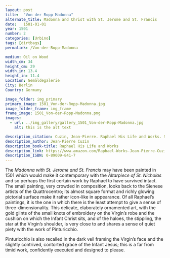 ```yaml
---
layout: post
title:  "Von der Ropp Madonna"
alternate_title: Madonna and Christ with St. Jerome and St. Francis
date:   1501-01-01
year: 1501
number: 2
categories: [Urbino]
tags: [dirtbags]
permalink: /Von-der-Ropp-Madonna

medium: Oil on Wood
width_cm: 34
height_cm: 29
width_in: 13.4
height_in: 11.4
Location: Gemäldegalerie
City: Berlin
Country: Germany

image_folder: img_primary
primary_image: 1501_Von-der-Ropp-Madonna.jpg
image_folder_frame: img_frame
frame_image: 1501_Von-der-Ropp-Madonna.png
images:
  - url: ../img_gallery/gallery_1501_Von-der-Ropp-Madonna.jpg
    alt: this is the alt text

description_citation: Cuzin, Jean-Pierre. Raphael His Life and Works. Secaucus, Chartwell Books, Inc., 1983. Print. p20
description_author: Jean-Pierre Cuzin
description_book-title: Raphael His Life and Works
description_link: https://www.amazon.com/Raphael-Works-Jean-Pierre-Cuzin/dp/9997593375/ref=sr_1_3?s=books&ie=UTF8&qid=1525174604&sr=1-3&keywords=raphael%3A+his+life+and+works+cuzin
description_ISBN: 0-89009-841-7
---
```


The *Madonna with St. Jerome and St. Francis* may have been painted in 1501 which would make it contemporary with the *Altarpiece of St. Nicholas* and so perhaps the first certain work by Raphael to have survived intact. The small painting, very crowded in composition, looks back to the Sienese artists of the Quattrocentro; its almost square format and richly glowing pictorial surface make it rather icon-like in appearance. Of all Raphael’s paintings, it is the one in which there is the least attempt to give a sense of three-dimensionality. This delicate, elaborately ornamented art, with the gold glints of the small knots of embroidery on the Virgin’s robe and the cushion on which the Infant Christ sits, and of the haloes, the stippling, the star at the Virgin’s shoulder, is very close to and shares a sense of quiet piety with the work of Pinturicchio.

Pinturicchio is also recalled in the dark veil framing the Virgin’s face and the slightly contrived, contorted grace of the Infant Jesus; this is a far from timid work, confidently executed and designed to please.
